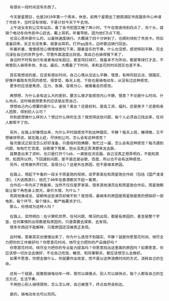       有很长一段时间没写东西了。

      今天是星期日，也是2019年第一个周末，休息，前两个星期去了趟西湖区市民服务中心申请了市民卡，当时没有领取，于是计划今天下午去领。
      上午送女友到公交车站后，看了会书犯困又睡了两小时。下午在宿舍待到四点了，洗个头，就骑个电动车向市民中心赶去，戴上耳机，听着导航，因为他们5点下班，
      也没心思听歌什么的，以最快速度骑行。大概骑了四十分钟到了，也顺利领到了市民卡。然后准备回来，反正也没急事，就拿出耳机，打开qq音乐，边听歌边骑行回去。
      听着听着，慢慢感觉心情慢慢放松下来，跟着音乐的节奏，什么也没想，感觉特别平静，完全沉浸在自己的世界当中，尽管外面温度比较低。我自己也骑得慢下来了，
      身边时不时有自行车或者电动车超过，甚至闯红绿灯，我基本不为所动，都是等绿灯才走，不用管别人骑得多快、多远。最后，大概看了下时间，来和去花的时间其实也差不多。

      其实我想说的是，应该有很长时间，自己心情从没这么平静、惬意，有种风轻云淡、很踏实、好像开着跑车兜风的感觉，很享受，每天上班、下班也是骑电动车，从没有过这种感觉，
      更多的应该是焦虑、压力、急躁、容易分心、被推着走的感觉。

      再想想，为什么会有这么大的差别，要怎么做才能感觉内心平静、惬意？不论是什么时间、什么地点。这时候我想更多的应该是反思自己，
      想想自己内心想要的是什么，金钱？美女？还是权利，是高工资，福利，还是房子？还是和亲人团聚，得到别人认可？
      你到底想做什么样的人？想过什么样的生活？我觉得这些问题，每个人必须自己找出来，任何人都帮不了你。

      另外，在路上好像悟出来，为什么平时就感觉不到这种踏实、平静？每天上班，睡得晚，又不想被领导说，就在路上赶，尽快到公司，怎么会有这种感觉？
      每次面试之前没怎么好好准备，只是临时抱佛脚，匆忙过一遍，怎么会有这种感觉？每次遇到问题，匆匆忙忙百度、谷歌搜下答案，但从没真正弄清楚来龙去脉，
      就算查出来了资料，也只是打开个tab，一直放在浏览器，自己没真正想弄明白，不能知其然，知其所以然，下回遇到问题，是不是还是谷歌、百度，所以也不会有这种感觉。
      另外，经常被外界打扰、容易分心？这是外在原因，但不是根本原因。

      在路上，想起下午看的一段关于周星驰的视频，说罗家英在和周星驰合作前（包括《国产凌凌漆》、《大话西游》），他花了40年在香港都买不起一套房，
      合作后一年内买了两套房，当然不仅仅是罗家英，很多其他演员在和周星驰合作后，周星驰都能让每个角色身上放光，身价大增，为什么？
      而其他像成龙、梁朝伟这些演员却做不到？我觉得，最根本的原因是周星驰是真的想拍好一部电影，每个环节、每个镜头，都严格要求才行。
      那么，你想成为这种人吗？

      在路上，突然明白：在计算机世界，任何问题、情况的出现，都是有原因的，甚至是整个宇宙，任何事情的出现都是有原因的，只是需要去探索、去发现。
      很多东西还不能解释，只是原因还没被真正发现。

      这时候，答案其实也慢慢出来了，你为什么感觉不到踏实、平静？就是你愿意花时间、倾尽全力把你的工作做好吗？你愿意花时间、倾尽全力把你的产品做好吗？
      你愿意花时间、倾尽全力把你的专业能力提高吗？你愿意找出这里面的原因吗？如果愿意，你应该想一切办法去做好，不论自己吃饭、睡觉、和同事聊天，都应该想怎么去做好。
      如果不愿意，你想去做什么，你就要作出改变，而不是以这种浪费时间的方式，消耗自己的生命。

      还有一个就是，就像我骑电动车一样，我可以骑慢点，别人可以骑快点，每个人都有自己的生活方式、生活节奏，
      不用担心别人骑得很快，怎么怎么样，自己被落下，终点自然会到达。

      是的，骑电动车也可以兜风。